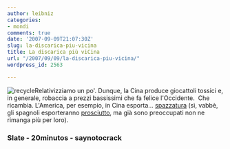 ```yaml
---
author: leibniz
categories:
- mondi
comments: true
date: '2007-09-09T21:07:30Z'
slug: la-discarica-piu-vicina
title: La discarica più viCina
url: "/2007/09/09/la-discarica-piu-vicina/"
wordpress_id: 2563

---
```

![recycle](http://www.saynotocrack.com/wp-content/uploads/2007/04/unrecycling2.jpg)Relativizziamo un po'. Dunque, la Cina produce giocattoli tossici e, in generale, robaccia a prezzi bassissimi che fa felice l'Occidente.  Che ricambia. L'America, per esempio, in Cina esporta... [spazzatura](http://www.slate.com/id/2173594/fr/rss/) (sì, vabbè, gli spagnoli esporteranno [prosciutto](http://www.20minutos.es/noticia/252824/0/jamon/china/gobierno/), ma già sono preoccupati non ne rimanga più per loro). 

### Slate - 20minutos - saynotocrack
